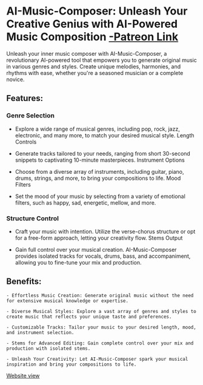 # AI-Music-Composer: Unleash Your Creative Genius with AI-Powered Music Composition [-Patreon Link](https://www.patreon.com/posts/92926024)

Unleash your inner music composer with AI-Music-Composer, a revolutionary AI-powered tool that empowers you to generate original music in various genres and styles. Create unique melodies, harmonies, and rhythms with ease, whether you're a seasoned musician or a complete novice.

## Features:

### Genre Selection

- Explore a wide range of musical genres, including pop, rock, jazz, electronic, and many more, to match your desired musical style.
Length Controls

- Generate tracks tailored to your needs, ranging from short 30-second snippets to captivating 10-minute masterpieces.
Instrument Options

- Choose from a diverse array of instruments, including guitar, piano, drums, strings, and more, to bring your compositions to life.
Mood Filters

- Set the mood of your music by selecting from a variety of emotional filters, such as happy, sad, energetic, mellow, and more.

### Structure Control

- Craft your music with intention. Utilize the verse-chorus structure or opt for a free-form approach, letting your creativity flow.
Stems Output

- Gain full control over your musical creation. AI-Music-Composer provides isolated tracks for vocals, drums, bass, and accompaniment, allowing you to fine-tune your mix and production.

## Benefits:

    - Effortless Music Creation: Generate original music without the need for extensive musical knowledge or expertise.

    - Diverse Musical Styles: Explore a vast array of genres and styles to create music that reflects your unique taste and preferences.

    - Customizable Tracks: Tailor your music to your desired length, mood, and instrument selection.

    - Stems for Advanced Editing: Gain complete control over your mix and production with isolated stems.

    - Unleash Your Creativity: Let AI-Music-Composer spark your musical inspiration and bring your compositions to life.

[Website view](https://pdragonlabs.github.io/simple-website-template/landingpage.html)


